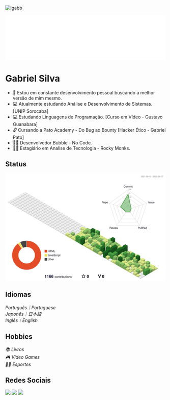 <p align="left"><img src="https://komarev.com/ghpvc/?username=igabb" alt="igabb" /></p>

![Hello](docs/hello.svg)

# Gabriel Silva
- 🦈 Estou em constante desenvolvimento pessoal buscando a melhor versão de mim mesmo.
- 💻 Atualmente estudando Análise e Desenvolvimento de Sistemas. [UNIP Sorocaba]
- 💻 Estudando Linguagens de Programação. [Curso em Vídeo - Gustavo Guanabara]
- 🔓 Cursando a Pato Academy - Do Bug ao Bounty [Hacker Ético - Gabriel Pato]
- 👨‍💻 Desenvolvedor Bubble - No Code.
- 👨‍💻 Estagiário em Analise de Tecnologia - Rocky Monks.

## Status
![](./profile-3d-contrib/profile-green-animate.svg)

## Idiomas
 <i>Português｜Portuguese</i> </br>
 <i>Japonês｜日本語</i> </br>
 <i>Inglês｜English </i> </br>
 
 ## Hobbies
 <i>📚 Livros </i> </br>
 <i>🎮 Video Games </i> </br>
 <i>🏋️‍♂️ Esportes </i> </br>
 
## Redes Sociais 
[<img height="50" src="https://img.shields.io/badge/linkedin-%230077B5.svg?&style=for-the-badge&logo=linkedin&logoColor=white" />](https://www.linkedin.com/in/gabriel-silva-profile/)
[<img height="50" src = "https://img.shields.io/badge/instagram-%23E4405F.svg?&style=for-the-badge&logo=instagram&logoColor=white">](https://www.instagram.com/gabrielzius/)
[<img height="50" src = "https://img.shields.io/badge/facebook-%231877F2.svg?&style=for-the-badge&logo=facebook&logoColor=white">](https://www.facebook.com/gabiel.silva.52/)
  
